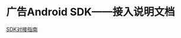 # 广告Android SDK——接入说明文档

  [SDK对接指南](http://note.youdao.com/noteshare?id=f57b137a6265c098f9121c816922490c)